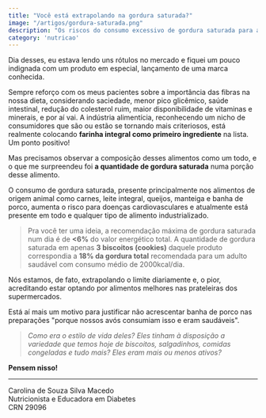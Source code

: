 ```yaml
---
title: "Você está extrapolando na gordura saturada?"
image: "/artigos/gordura-saturada.png"
description: "Os riscos do consumo excessivo de gordura saturada para a sua saúde."
category: 'nutricao'
---
```


Dia desses, eu estava lendo uns rótulos no mercado e fiquei um pouco indignada com um produto em especial, lançamento de uma marca conhecida.

Sempre reforço com os meus pacientes sobre a importância das fibras na nossa dieta, considerando saciedade, menor pico glicêmico, saúde intestinal, redução do colesterol ruim, maior disponibilidade de vitaminas e minerais, e por aí vai. A indústria alimentícia, reconhecendo um nicho de consumidores que são ou estão se tornando mais criteriosos, está realmente colocando **farinha integral como primeiro ingrediente** na lista. Um ponto positivo!

Mas precisamos observar a composição desses alimentos como um todo, e o que me surpreendeu foi **a quantidade de gordura saturada** numa porção desse alimento.

O consumo de gordura saturada, presente principalmente nos alimentos de origem animal como carnes, leite integral, queijos, manteiga e banha de porco, aumenta o risco para doenças cardiovasculares e atualmente está presente em todo e qualquer tipo de alimento industrializado.

> Pra você ter uma ideia, a recomendação máxima de gordura saturada num dia é de **<6%** do valor energético total. A quantidade de gordura saturada em apenas **3 biscoitos (cookies)** daquele produto correspondia a **18% da gordura total** recomendada para um adulto saudável com consumo médio de 2000kcal/dia.

Nós estamos, de fato, extrapolando o limite diariamente e, o pior, acreditando estar optando por alimentos melhores nas prateleiras dos supermercados.

Está aí mais um motivo para justificar não acrescentar banha de porco nas preparações "porque nossos avós consumiam isso e eram saudáveis".

> *Como era o estilo de vida deles? Eles tinham à disposição a variedade que temos hoje de biscoitos, salgadinhos, comidas congeladas e tudo mais? Eles eram mais ou menos ativos?*

**Pensem nisso!**

---

<div class="assinatura">
Carolina de Souza Silva Macedo
</div>
Nutricionista e Educadora em Diabetes
<br>
CRN 29096